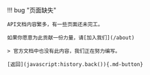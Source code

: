 !!! bug "页面缺失"

    API文档内容繁多，有一些页面还未完工。

    如果你愿意为此贡献一份力量，请[加入我们](/about)

    > 官方文档中也没有此内容，我们正在努力编写。

    [返回](javascript:history.back()){.md-button}
